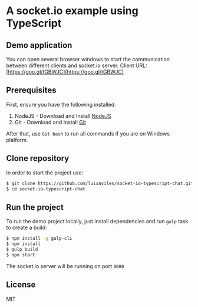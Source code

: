 A socket.io example using TypeScript
====================================

## Demo application
You can open several browser windows to start the communication between different clients and socket.io server.
Client URL: [https://goo.gl/tGBWJC](https://goo.gl/tGBWJC)

## Prerequisites

First, ensure you have the following installed:

1. NodeJS - Download and Install [NodeJS](http://http://nodejs.org)
2. Git - Download and Install [Git](http://git-scm.com)

After that, use `Git bash` to run all commands if you are on Windows platform.

## Clone repository

In order to start the project use:

```bash
$ git clone https://github.com/luixaviles/socket-io-typescript-chat.git
$ cd socket-io-typescript-chat
```

## Run the project

To run the demo project locally, just install dependencies and run `gulp` task to create a build:

```bash
$ npm install -g gulp-cli
$ npm install
$ gulp build
$ npm start
```


The socket.io server will be running on port `8080`

## License

MIT
